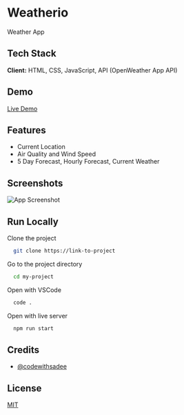 
# Weatherio

Weather App

## Tech Stack

**Client:** HTML, CSS, JavaScript, API (OpenWeather App API)

## Demo

[Live Demo](https://pari55051.github.io/weatherio/)

## Features

- Current Location
- Air Quality and Wind Speed
- 5 Day Forecast, Hourly Forecast, Current Weather

## Screenshots

![App Screenshot](https://via.placeholder.com/468x300?text=App+Screenshot+Here)

## Run Locally

Clone the project

```bash
  git clone https://link-to-project
```

Go to the project directory

```bash
  cd my-project
```

Open with VSCode

```bash
  code .
```

Open with live server

```bash
  npm run start
```


## Credits

- [@codewithsadee](https://www.github.com/codewithsadee)

## License

[MIT](https://choosealicense.com/licenses/mit/)
